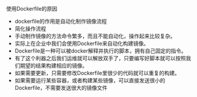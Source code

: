 
使用Dockerfile的原因
- dockerfile的作用是自动化制作镜像流程
- 简化操作流程
- 手动制作镜像的方法命令繁多，而且不能自动化，操作起来比较复杂。
- 实际上在企业中我们会使用Dockerfile来自动化构建镜像。
- Dockerfile是一种可以被docker解释并执行的脚本，拥有自己固定的指令。
- 有了这个利器之后我们运维就可以解放双手了，只要编写好脚本就可以按照我们期望的结果构建相应的镜像。
- 如果需要更新，只需要修改Dockerfile里很少的代码就可以重复的构建。
- 如果需要运行某些容器，或者构建某些镜像，可以直接发送很小的Dockerfile，不需要发送很大的镜像文件

